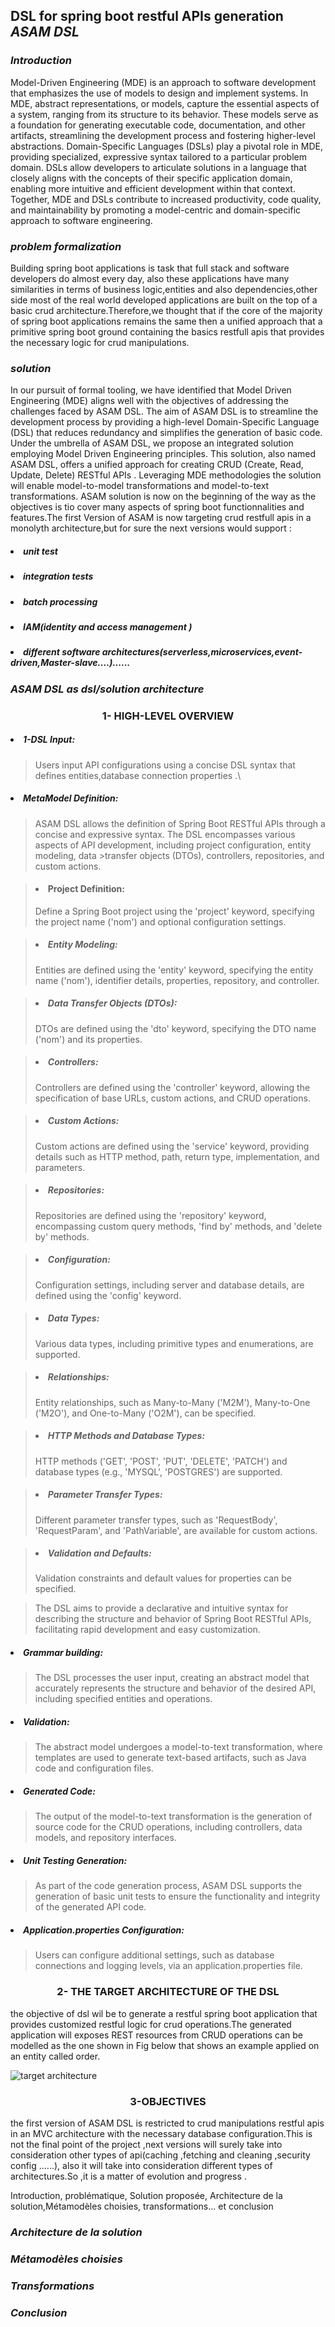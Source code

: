 ## DSL for spring boot restful APIs generation ***ASAM DSL***
### *Introduction*
Model-Driven Engineering (MDE) is an approach to software development that emphasizes the use of models to design and implement systems. In MDE, abstract representations, or models, capture the essential aspects of a system, ranging from its structure to its behavior. These models serve as a foundation for generating executable code, documentation, and other artifacts, streamlining the development process and fostering higher-level abstractions. Domain-Specific Languages (DSLs) play a pivotal role in MDE, providing specialized, expressive syntax tailored to a particular problem domain. DSLs allow developers to articulate solutions in a language that closely aligns with the concepts of their specific application domain, enabling more intuitive and efficient development within that context. Together, MDE and DSLs contribute to increased productivity, code quality, and maintainability by promoting a model-centric and domain-specific approach to software engineering.
### *problem formalization*
Building spring boot applications is task that full stack and software developers do almost every day,
also these  applications have many similarities in terms of business logic,entities and also dependencies,other side most of the real world 
developed applications are built on the top of a basic crud architecture.Therefore,we thought that if the core of the majority of spring boot 
applications remains the same then a unified approach that a primitive spring boot ground containing the basics  restfull apis that provides 
the necessary logic for crud manipulations.

### *solution*
In our pursuit of formal tooling, we have identified that Model Driven Engineering (MDE) aligns well with the objectives of addressing the challenges 
faced by ASAM DSL. The aim of ASAM DSL is to streamline the development process by providing a high-level Domain-Specific Language (DSL) that reduces 
redundancy and simplifies the generation of basic code.
Under the umbrella of ASAM DSL, we propose an integrated solution employing Model Driven Engineering principles. This solution, also named ASAM DSL, 
offers a unified approach for creating CRUD (Create, Read, Update, Delete) RESTful APIs . Leveraging MDE methodologies the solution will enable  model-to-model 
transformations and model-to-text transformations.
ASAM solution is now on the beginning of the way as the objectives is tio cover many aspects of spring boot functionnalities and features.The first Version of ASAM is now targeting crud restfull apis in a monolyth architecture,but for sure the next versions would support :
##### <li> unit test
##### <li> integration tests
##### <li> batch processing 
##### <li> IAM(identity and access management ) 
##### <li> different software architectures(serverless,microservices,event-driven,Master-slave....)......



### *ASAM DSL as dsl/solution architecture*
#### <h3 align="center">1- HIGH-LEVEL OVERVIEW</li></h1>
##### <li>1-DSL Input:

> Users input API configurations using a concise DSL syntax that defines entities,database connection properties  .\
##### <li> MetaModel Definition:
>ASAM DSL allows the definition of Spring Boot RESTful APIs through a concise and expressive syntax. The DSL encompasses various aspects of API development, including project configuration, entity modeling, data >transfer objects (DTOs), controllers, repositories, and custom actions.

>#### <li>Project Definition:
>Define a Spring Boot project using the 'project' keyword, specifying the project name ('nom') and optional configuration settings.

>##### <li>Entity Modeling:
>Entities are defined using the 'entity' keyword, specifying the entity name ('nom'), identifier details, properties, repository, and controller.

>##### <li>Data Transfer Objects (DTOs):
>DTOs are defined using the 'dto' keyword, specifying the DTO name ('nom') and its properties.

>##### <li>Controllers:
>Controllers are defined using the 'controller' keyword, allowing the specification of base URLs, custom actions, and CRUD operations.

>##### <li>Custom Actions:
>Custom actions are defined using the 'service' keyword, providing details such as HTTP method, path, return type, implementation, and parameters.

>##### <li>Repositories:
>Repositories are defined using the 'repository' keyword, encompassing custom query methods, 'find by' methods, and 'delete by' methods.

>##### <li>Configuration:
>Configuration settings, including server and database details, are defined using the 'config' keyword.

>##### <li>Data Types:
>Various data types, including primitive types and enumerations, are supported.

>##### <li>Relationships:
>Entity relationships, such as Many-to-Many ('M2M'), Many-to-One ('M2O'), and One-to-Many ('O2M'), can be specified.

>##### <li>HTTP Methods and Database Types:
>HTTP methods ('GET', 'POST', 'PUT', 'DELETE', 'PATCH') and database types (e.g., 'MYSQL', 'POSTGRES') are supported.

>##### <li>Parameter Transfer Types:
>Different parameter transfer types, such as 'RequestBody', 'RequestParam', and 'PathVariable', are available for custom actions.

>##### <li>Validation and Defaults:
>Validation constraints and default values for properties can be specified.

>The DSL aims to provide a declarative and intuitive syntax for describing the structure and behavior of Spring Boot RESTful APIs, facilitating rapid development and easy customization.


##### <li> Grammar building:
>The DSL processes the user input, creating an abstract model that accurately represents the structure and behavior of the desired API, including specified entities and operations.
##### <li>Validation:
>The abstract model undergoes a model-to-text transformation, where templates are used to generate text-based artifacts, such as Java code and configuration files.
##### <li>Generated Code:
>The output of the model-to-text transformation is the generation of source code for the CRUD operations, including controllers, data models, and repository interfaces.
##### <li>Unit Testing Generation:
>As part of the code generation process, ASAM DSL supports the generation of basic unit tests to ensure the functionality and integrity of the generated API code.
##### <li>Application.properties Configuration:
>Users can configure additional settings, such as database connections and logging levels, via an application.properties file.

#### <h3 align="center">2- THE TARGET ARCHITECTURE OF THE DSL</h1>
the objective of dsl wil be to generate a restful spring boot application that provides customized restful logic for crud operations.The generated  application 
will exposes REST resources from CRUD operations can be modelled as the one shown in Fig below that shows an example applied on an entity called order.

![target architecture](images/im1.JPG)

#### <h3 align="center">3-OBJECTIVES</h1>

the first version of ASAM DSL is restricted to crud manipulations restful apis in an MVC architecture with the necessary database configuration.This is
not the final point of the project ,next versions will surely take into consideration other types of api(caching ,fetching and cleaning ,security config  ......),
also it will take into consideration different types of architectures.So ,it is a matter of evolution and progress .

Introduction, problématique, Solution proposée, Architecture de la solution,Métamodèles choisies, transformations... et conclusion

### *Architecture de la solution*


### *Métamodèles choisies*


### *Transformations*


### *Conclusion*










